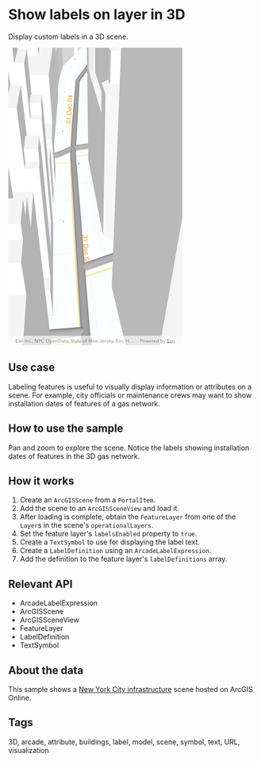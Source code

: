 # Show labels on layer in 3D

Display custom labels in a 3D scene.

![Show labels on layer in 3D](show_labels_on_layer_in_3d.png)

## Use case

Labeling features is useful to visually display information or attributes on a scene. For example, city officials or maintenance crews may want to show installation dates of features of a gas network.

## How to use the sample

Pan and zoom to explore the scene. Notice the labels showing installation dates of features in the 3D gas network.

## How it works

1. Create an `ArcGISScene` from a `PortalItem`.
2. Add the scene to an `ArcGISSceneView` and load it.
3. After loading is complete, obtain the `FeatureLayer` from one of the `Layer`s in the scene's `operationalLayers`.
4. Set the feature layer's `labelsEnabled` property to `true`.
5. Create a `TextSymbol` to use for displaying the label text.
6. Create a `LabelDefinition` using an  `ArcadeLabelExpression`.
7. Add the definition to the feature layer's `labelDefinitions` array.

## Relevant API

* ArcadeLabelExpression
* ArcGISScene
* ArcGISSceneView
* FeatureLayer
* LabelDefinition
* TextSymbol

## About the data

This sample shows a [New York City infrastructure](https://www.arcgis.com/home/item.html?id=850dfee7d30f4d9da0ebca34a533c169) scene hosted on ArcGIS Online.

## Tags

3D, arcade, attribute, buildings, label, model, scene, symbol, text, URL, visualization

